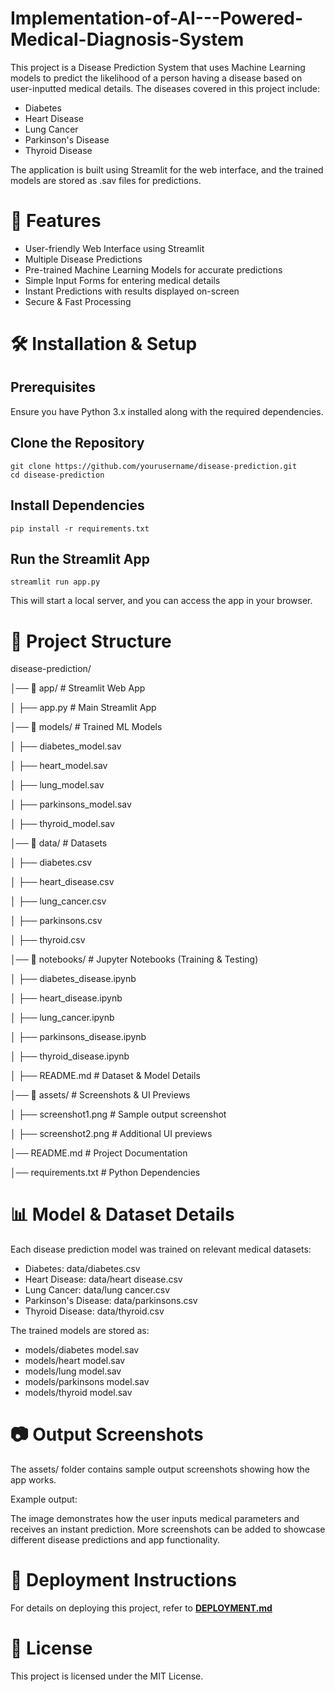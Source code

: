 # Implementation-of-AI---Powered-Medical-Diagnosis-System
This project is a Disease Prediction System that uses Machine Learning models to predict the likelihood of a person having a disease based on user-inputted medical details. The diseases covered in this project include:  

  - Diabetes
  - Heart Disease  
  - Lung Cancer  
  - Parkinson's Disease  
  - Thyroid Disease

The application is built using Streamlit for the web interface, and the trained models are stored as .sav files for predictions.


# 🚀 Features

- User-friendly Web Interface using Streamlit
- Multiple Disease Predictions
- Pre-trained Machine Learning Models for accurate predictions
- Simple Input Forms for entering medical details
- Instant Predictions with results displayed on-screen
- Secure & Fast Processing

# 🛠 Installation & Setup

## Prerequisites

Ensure you have Python 3.x installed along with the required dependencies.

## Clone the Repository

    git clone https://github.com/yourusername/disease-prediction.git
    cd disease-prediction

## Install Dependencies

    pip install -r requirements.txt

## Run the Streamlit App

    streamlit run app.py

This will start a local server, and you can access the app in your browser.

# 📁 Project Structure

disease-prediction/

│── 📂 app/                   # Streamlit Web App

│   ├── app.py                # Main Streamlit App

│── 📂 models/                 # Trained ML Models

│   ├── diabetes_model.sav

│   ├── heart_model.sav

│   ├── lung_model.sav

│   ├── parkinsons_model.sav

│   ├── thyroid_model.sav

│── 📂 data/                   # Datasets

│   ├── diabetes.csv

│   ├── heart_disease.csv

│   ├── lung_cancer.csv

│   ├── parkinsons.csv

│   ├── thyroid.csv

│── 📂 notebooks/              # Jupyter Notebooks (Training & Testing)

│   ├── diabetes_disease.ipynb

│   ├── heart_disease.ipynb

│   ├── lung_cancer.ipynb

│   ├── parkinsons_disease.ipynb

│   ├── thyroid_disease.ipynb

│   ├── README.md              # Dataset & Model Details

│── 📂 assets/                 # Screenshots & UI Previews

│   ├── screenshot1.png        # Sample output screenshot

│   ├── screenshot2.png        # Additional UI previews

│── README.md                  # Project Documentation

│── requirements.txt            # Python Dependencies

# 📊 Model & Dataset Details

Each disease prediction model was trained on relevant medical datasets:
- Diabetes: data/diabetes.csv
- Heart Disease: data/heart disease.csv
- Lung Cancer: data/lung cancer.csv
- Parkinson's Disease: data/parkinsons.csv
- Thyroid Disease: data/thyroid.csv

The trained models are stored as:
- models/diabetes model.sav
- models/heart model.sav
- models/lung model.sav
- models/parkinsons model.sav
- models/thyroid model.sav


# 📷 Output Screenshots

The assets/ folder contains sample output screenshots showing how the app works.

Example output:


The image demonstrates how the user inputs medical parameters and receives an instant prediction. More screenshots can be added to showcase different disease predictions and app functionality.


# 🚀 Deployment Instructions

For details on deploying this project, refer to **[DEPLOYMENT.md](DEPLOYMENT.md)**


# 📜 License

This project is licensed under the MIT License.
